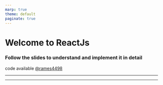 ```yaml
---
marp: true
theme: default
paginate: true
---
```


# Welcome to ReactJs

### Follow the slides to understand and implement it in detail

code available [@rames4498](https://www.github.com/rames4498)

---

---
